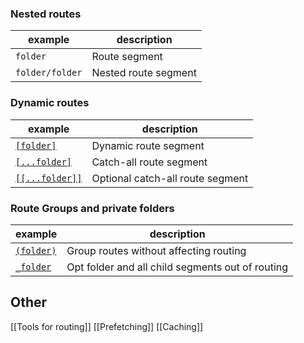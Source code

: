 ### Nested routes

| example         | description          |
| --------------- | -------------------- |
| `folder`        | Route segment        |
| `folder/folder` | Nested route segment |
### Dynamic routes

| example                                                                                                                     | description                      |
| --------------------------------------------------------------------------------------------------------------------------- | -------------------------------- |
| [`[folder]`](https://nextjs.org/docs/app/building-your-application/routing/dynamic-routes#convention)                       | Dynamic route segment            |
| [`[...folder]`](https://nextjs.org/docs/app/building-your-application/routing/dynamic-routes#catch-all-segments)            | Catch-all route segment          |
| [`[[...folder]]`](https://nextjs.org/docs/app/building-your-application/routing/dynamic-routes#optional-catch-all-segments) | Optional catch-all route segment |
### Route Groups and private folders

| example                                                                                             | description                                      |
| --------------------------------------------------------------------------------------------------- | ------------------------------------------------ |
| [`(folder)`](https://nextjs.org/docs/app/building-your-application/routing/route-groups#convention) | Group routes without affecting routing           |
| [`_folder`](https://nextjs.org/docs/app/getting-started/project-structure#private-folders)          | Opt folder and all child segments out of routing |
## Other
[[Tools for routing]]
[[Prefetching]]
[[Caching]]
